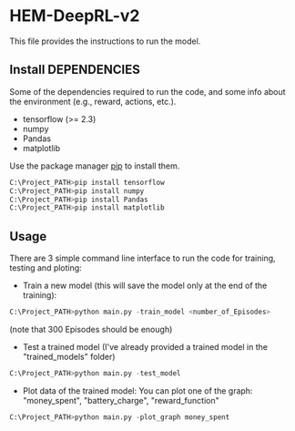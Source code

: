 # HEM-DeepRL-v2
This file provides the instructions to run the model.

## Install DEPENDENCIES
Some of the dependencies required to run the code, and some info about the environment (e.g., reward, actions, etc.).

 - tensorflow (>= 2.3)
 - numpy
 - Pandas
 - matplotlib

Use the package manager [pip](https://pip.pypa.io/en/stable/) to install them.

```bash
C:\Project_PATH>pip install tensorflow
C:\Project_PATH>pip install numpy
C:\Project_PATH>pip install Pandas
C:\Project_PATH>pip install matplotlib
```

## Usage
There are 3 simple command line interface to run the code for training, testing and ploting:

- Train a new model (this will save the model only at the end of the training):
```python
C:\Project_PATH>python main.py -train_model <number_of_Episodes>
```
(note that 300 Episodes should be enough)


- Test a trained model (I've already provided a trained model in the "trained_models" folder)
```python
C:\Project_PATH>python main.py -test_model
```


- Plot data of the trained model:
You can plot one of the graph: "money_spent", "battery_charge", "reward_function"

```python
C:\Project_PATH>python main.py -plot_graph money_spent
```
